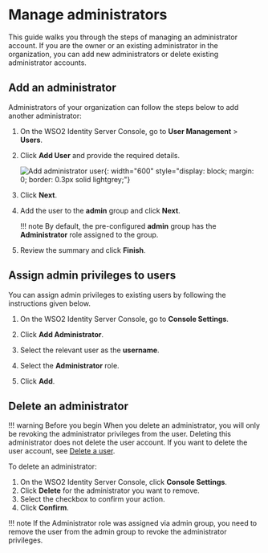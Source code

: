 # Manage administrators

This guide walks you through the steps of managing an administrator account. If you are the owner or an existing administrator in the organization, you can add new administrators or delete existing administrator accounts.

## Add an administrator

Administrators of your organization can follow the steps below to add another administrator:

1. On the WSO2 Identity Server Console, go to **User Management** > **Users**.

2. Click **Add User** and provide the required details.

    ![Add administrator user]({{base_path}}/assets/img/guides/users/add-user-form.png){: width="600" style="display: block; margin: 0; border: 0.3px solid lightgrey;"}

3. Click **Next**.

4. Add the user to the **admin** group and click **Next**.

   !!! note
        By default, the pre-configured **admin** group has the **Administrator** role assigned to the group.

6. Review the summary and click **Finish**.

## Assign admin privileges to users

You can assign admin privileges to existing users by following the instructions given below.

1. On the WSO2 Identity Server Console, go to **Console Settings**.

2. Click **Add Administrator**.

3. Select the relevant user as the **username**.

4. Select the **Administrator** role.

5. Click **Add**.

## Delete an administrator

!!! warning Before you begin
    When you delete an administrator, you will only be revoking the administrator privileges from the user. Deleting this administrator does not delete the user account. If you want to delete the user account, see [Delete a user]({{base_path}}/guides/users/manage-users/#delete-a-user).

To delete an administrator:

1. On the WSO2 Identity Server Console, click **Console Settings**.
2. Click **Delete** for the administrator you want to remove.
3. Select the checkbox to confirm your action.
4. Click **Confirm**.

!!! note
    If the Administrator role was assigned via admin group, you need to remove the user from the admin group to revoke the administrator privileges.
